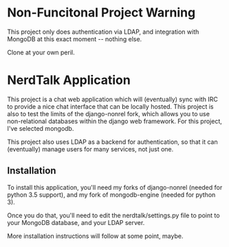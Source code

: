 # Non-Funcitonal Project Warning

This project only does authentication via LDAP, and integration with MongoDB at this exact moment -- nothing else.

Clone at your own peril.

# NerdTalk Application

This project is a chat web application which will (eventually) sync with IRC to provide a nice chat interface that can be locally
hosted.  This project is also to test the limits of the django-nonrel fork, which allows you to use non-relational databases within
the django web framework.  For this project, I've selected mongodb.

This project also uses LDAP as a backend for authentication, so that it can (eventually) manage users for many services, not just one.

## Installation

To install this application, you'll need my forks of django-nonrel (needed for python 3.5 support),
and my fork of mongodb-engine (needed for python 3).

Once you do that, you'll need to edit the nerdtalk/settings.py file to point to your MongoDB database, and your LDAP server.

More installation instructions will follow at some point, maybe.


